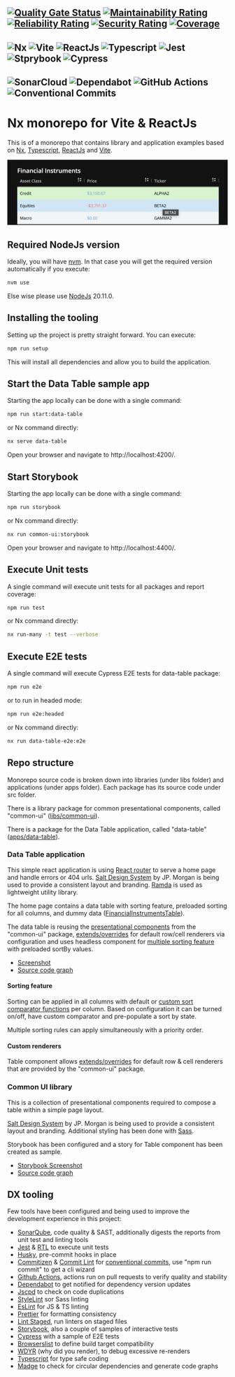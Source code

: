 ## [![Quality Gate Status](https://sonarcloud.io/api/project_badges/measure?project=bardius_nx-vite-react&metric=alert_status)](https://sonarcloud.io/summary/new_code?id=bardius_nx-vite-react) [![Maintainability Rating](https://sonarcloud.io/api/project_badges/measure?project=bardius_nx-vite-react&metric=sqale_rating)](https://sonarcloud.io/summary/new_code?id=bardius_nx-vite-react) [![Reliability Rating](https://sonarcloud.io/api/project_badges/measure?project=bardius_nx-vite-react&metric=reliability_rating)](https://sonarcloud.io/summary/new_code?id=bardius_nx-vite-react) [![Security Rating](https://sonarcloud.io/api/project_badges/measure?project=bardius_nx-vite-react&metric=security_rating)](https://sonarcloud.io/summary/new_code?id=bardius_nx-vite-react) [![Coverage](https://sonarcloud.io/api/project_badges/measure?project=bardius_nx-vite-react&metric=coverage)](https://sonarcloud.io/summary/new_code?id=bardius_nx-vite-react) 

## ![Nx](https://img.shields.io/badge/Nx-143055.svg?style=for-the-badge&logo=Nx&logoColor=white) ![Vite](https://img.shields.io/badge/Vite-646CFF.svg?style=for-the-badge&logo=Vite&logoColor=white) ![ReactJs](https://img.shields.io/badge/React-61DAFB.svg?style=for-the-badge&logo=React&logoColor=black) ![Typescript](https://img.shields.io/badge/TypeScript-3178C6.svg?style=for-the-badge&logo=TypeScript&logoColor=white) ![Jest](https://img.shields.io/badge/Jest-C21325.svg?style=for-the-badge&logo=Jest&logoColor=white) ![Stprybook](https://img.shields.io/badge/Storybook-FF4785.svg?style=for-the-badge&logo=Storybook&logoColor=white) ![Cypress](https://img.shields.io/badge/Cypress-69D3A7.svg?style=for-the-badge&logo=Cypress&logoColor=white)

## ![SonarCloud](https://img.shields.io/badge/SonarCloud-F3702A.svg?style=for-the-badge&logo=SonarCloud&logoColor=white) ![Dependabot](https://img.shields.io/badge/dependabot-025E8C?style=for-the-badge&logo=dependabot&logoColor=white) ![GitHub Actions](https://img.shields.io/badge/github%20actions-%232671E5.svg?style=for-the-badge&logo=githubactions&logoColor=white) ![Conventional Commits](https://img.shields.io/badge/Conventional%20Commits-FE5196.svg?style=for-the-badge&logo=Conventional-Commits&logoColor=white)

# Nx monorepo for Vite & ReactJs

This is of a monorepo that contains library and application examples based on
[Nx][nx_link], [Typescript][ts_link], [ReactJs][react_link] and [Vite][vite_link].

<img alt="Data Table" width="512" src="https://raw.githubusercontent.com/bardius/nx-vite-react/main/screenshots/intro.png">

## Required NodeJs version

Ideally, you will have [nvm][nvm_link]. In that case you will get the required version automatically if you execute:

```bash
nvm use
```

Else wise please use [NodeJs][node_link] 20.11.0.

## Installing the tooling

Setting up the project is pretty straight forward. You can execute:

```bash
npm run setup
```

This will install all dependencies and allow you to build the application.

## Start the Data Table sample app

Starting the app locally can be done with a single command:

```bash
npm run start:data-table
```

or Nx command directly:

```bash
nx serve data-table
```

Open your browser and navigate to http://localhost:4200/.

## Start Storybook

Starting the app locally can be done with a single command:

```bash
npm run storybook
```

or Nx command directly:

```bash
nx run common-ui:storybook
```

Open your browser and navigate to http://localhost:4400/.

## Execute Unit tests

A single command will execute unit tests for all packages and report coverage:

```bash
npm run test
```

or Nx command directly:

```bash
nx run-many -t test --verbose
```

## Execute E2E tests

A single command will execute Cypress E2E tests for data-table package:

```bash
npm run e2e
```

or to run in headed mode:

```bash
npm run e2e:headed
```

or Nx command directly:

```bash
nx run data-table-e2e:e2e
```

## Repo structure

Monorepo source code is broken down into libraries (under libs folder) and applications (under apps folder).
Each package has its source code under src folder.

There is a library package for common presentational components, called "common-ui" ([libs/common-ui][common_ui_link]).

There is a package for the Data Table application, called "data-table" ([apps/data-table][data_table_link]).

### Data Table application

This simple react application is using [React router][react_router_link] to serve a home page and handle errors or 404 urls.
[Salt Design System][salt_ds_link] by JP. Morgan is being used to provide a consistent layout and branding.
[Ramda][ramda_link] is used as lightweight utility library.

The home page contains a data table with sorting feature, preloaded sorting for all columns, and dummy data ([FinancialInstrumentsTable][table_component_link]).

The data table is reusing the [presentational components][pc_link] from the "common-ui" package, [extends/overrides][renderers] for default row/cell renderers
via configuration and uses headless component for [multiple sorting feature][sorting_link] with preloaded sortBy values.

- [Screenshot][app_ss_link]
- [Source code graph][app_graph_link]

#### Sorting feature

Sorting can be applied in all columns with default or [custom sort comparator functions][comparator_link] per column.
Based on configuration it can be turned on/off, have custom comparator and pre-populate a sort by state.

Multiple sorting rules can apply simultaneously with a priority order.

#### Custom renderers

Table component allows [extends/overrides][renderers] for default row & cell renderers that are provided by the "common-ui" package.

### Common UI library

This is a collection of presentational components required to compose a table within a simple page layout.

[Salt Design System][salt_ds_link] by JP. Morgan is being used to provide a consistent layout and branding.
Additional styling has been done with [Sass][sass_link].

Storybook has been configured and a story for Table component has been created as sample.

- [Storybook Screenshot][storybook_ss_link]
- [Source code graph][common_ui_graph_link]

## DX tooling

Few tools have been configured and being used to improve the development experience in this project:

- [SonarQube][sonar_link], code quality & SAST, additionally digests the reports from unit test and linting tools
- [Jest][jest_link] & [RTL][rtl_link] to execute unit tests
- [Husky][husky_link], pre-commit hooks in place
- [Commitizen][cz_link] & [Commit Lint][commit_lint_link] for [conventional commits][conventional_commits_link], use "npm run commit" to get a cli wizard
- [Github Actions][ga_link], actions run on pull requests to verify quality and stability
- [Dependabot][dependabot_link] to get notified for dependency version updates
- [Jscpd][jspd_link] to check on code duplications
- [StyleLint][stylelint_link] sor Sass linting
- [EsLint][eslint_link] for JS & TS linting
- [Prettier][prettier_link] for formatting consistency
- [Lint Staged][lint_staged_link], run linters on staged files
- [Storybook][storybook_link], also a couple of samples of interactive tests
- [Cypress][cypress_link] with a sample of E2E tests
- [Browserslist][browserlist_link] to define build target compatibility
- [WDYR][wdyr_link] (why did you render), to debug excessive re-renders
- [Typescript][ts_link] for type safe coding
- [Madge][madge_link] to check for circular dependencies and generate code graphs

<!----variables---->

[nvm_link]: https://github.com/nvm-sh/nvm
[react_router_link]: https://reactrouter.com/en/main
[salt_ds_link]: https://www.saltdesignsystem.com/salt/index
[app_ss_link]: https://github.com/bardius/nx-vite-react/tree/main/screenshots/data-table-app-home.png
[storybook_ss_link]: https://github.com/bardius/nx-vite-react/tree/main/screenshots/common-ui-storybook.png
[app_graph_link]: https://github.com/bardius/nx-vite-react/tree/main/screenshots/data-table-app-graph.svg
[common_ui_graph_link]: https://github.com/bardius/nx-vite-react/tree/main/screenshots/common-ui-graph.svg
[common_ui_link]: https://github.com/bardius/nx-vite-react/tree/main/libs/common-ui
[data_table_link]: https://github.com/bardius/nx-vite-react/tree/main/apps/data-table
[sass_link]: https://sass-lang.com/
[nx_link]: https://nx.dev/
[ts_link]: https://www.typescriptlang.org/
[react_link]: https://react.dev/
[vite_link]: https://vitejs.dev/
[node_link]: https://nodejs.org/en
[pc_link]: https://github.com/bardius/nx-vite-react/tree/main/libs/common-ui/src/lib
[renderers]: https://github.com/bardius/nx-vite-react/tree/main/apps/data-table/src/components/table
[sorting_link]: https://github.com/bardius/nx-vite-react/tree/main/apps/data-table/src/hooks/useDataSorting.ts
[sonar_link]: https://sonarcloud.io/summary/new_code?id=bardius_nx-vite-react
[comparator_link]: https://github.com/bardius/nx-vite-react/tree/main/apps/data-table/src/components/table/comparators
[ramda_link]: https://ramdajs.com/
[table_component_link]: https://github.com/bardius/nx-vite-react/tree/main/apps/data-table/components/financialInstrumentsTable
[wdyr_link]: https://www.npmjs.com/package/@welldone-software/why-did-you-render
[browserlist_link]: https://browsersl.ist/
[cypress_link]: https://www.cypress.io/
[storybook_link]: https://storybook.js.org/
[prettier_link]: https://prettier.io/
[eslint_link]: https://eslint.org/
[stylelint_link]: https://stylelint.io/
[jspd_link]: https://www.npmjs.com/package/jscpd
[dependabot_link]: https://github.com/dependabot
[lint_staged_link]: https://www.npmjs.com/package/lint-staged
[ga_link]: https://docs.github.com/en/actions
[cz_link]: https://www.npmjs.com/package/commitizen
[husky_link]: https://typicode.github.io/husky/
[jest_link]: https://jestjs.io/
[rtl_link]: https://testing-library.com/docs/react-testing-library/intro/
[madge_link]: https://www.npmjs.com/package/madge
[commit_lint_link]: https://commitlint.js.org
[conventional_commits_link]: https://www.conventionalcommits.org/en/v1.0.0/
